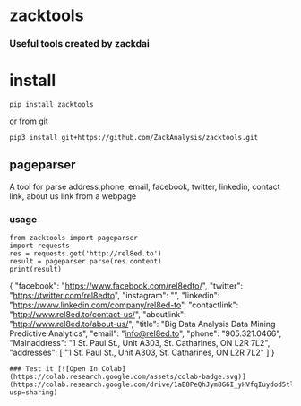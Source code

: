 # zacktools

### Useful tools created by zackdai

# install
`pip install zacktools`

or from git

`pip3 install git+https://github.com/ZackAnalysis/zacktools.git`

## pageparser

A tool for parse address,phone, email, facebook, twitter, linkedin, contact link, about us link from a webpage

### usage

```
from zacktools import pageparser
import requests
res = requests.get('http://rel8ed.to')
result = pageparser.parse(res.content)
print(result)
```

{
  "facebook": "https://www.facebook.com/rel8edto/",
  "twitter": "https://twitter.com/rel8edto",
  "instagram": "",
  "linkedin": "https://www.linkedin.com/company/rel8ed-to",
  "contactlink": "http://www.rel8ed.to/contact-us/",
  "aboutlink": "http://www.rel8ed.to/about-us/",
  "title": "Big Data Analysis Data Mining Predictive Analytics",
  "email": "info@rel8ed.to",
  "phone": "905.321.0466",
  "Mainaddress": "1 St. Paul St., Unit A303, St. Catharines, ON L2R 7L2",
  "addresses": [
    "1 St. Paul St., Unit A303, St. Catharines, ON L2R 7L2"
  ]
}
```
### Test it [![Open In Colab](https://colab.research.google.com/assets/colab-badge.svg)](https://colab.research.google.com/drive/1aE8PeQhJym8G6I_yHVfqIuydod5tlQuQ?usp=sharing)
